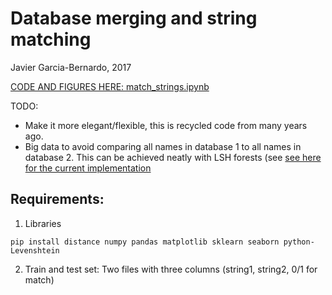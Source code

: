 # Database merging and string matching
Javier Garcia-Bernardo, 2017

[CODE AND FIGURES HERE: match_strings.ipynb](match_strings.ipynb)

TODO:
- Make it more elegant/flexible, this is recycled code from many years ago.
- Big data to avoid comparing all names in database 1 to all names in database 2. This can be achieved neatly with LSH forests (see
[see here for the current implementation](lsh_forest.py)


## Requirements:
1. Libraries
```
pip install distance numpy pandas matplotlib sklearn seaborn python-Levenshtein 
```

2. Train and test set: Two files with three columns (string1, string2, 0/1 for match)

